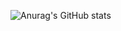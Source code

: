 ![Anurag's GitHub stats](https://github-readme-stats.vercel.app/api?username=cvenkman&count_private=true)
